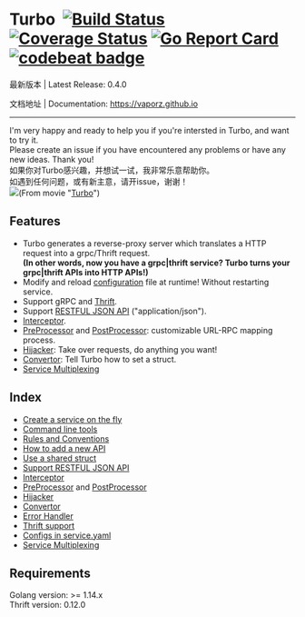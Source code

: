 # Turbo  [![Build Status](https://travis-ci.org/vaporz/turbo.svg?branch=master)](https://travis-ci.org/vaporz/turbo) [![Coverage Status](https://coveralls.io/repos/github/vaporz/turbo/badge.svg?branch=master)](https://coveralls.io/github/vaporz/turbo?branch=master) [![Go Report Card](https://goreportcard.com/badge/github.com/vaporz/turbo)](https://goreportcard.com/report/github.com/vaporz/turbo) [![codebeat badge](https://codebeat.co/badges/7a166e48-dae1-454c-b925-4fbcd3f1f461)](https://codebeat.co/projects/github-com-vaporz-turbo-master)

最新版本 | Latest Release: 0.4.0

文档地址 | Documentation: https://vaporz.github.io

-------------------------

I'm very happy and ready to help you if you're intersted in Turbo, and want to try it.<br>
Please create an issue if you have encountered any problems or have any new ideas. Thank you!<br>
如果你对Turbo感兴趣，并想试一试，我非常乐意帮助你。<br>
如遇到任何问题，或有新主意，请开issue，谢谢！<br>
![](https://github.com/vaporz/turbo/blob/image/Turbo.gif)(From movie "[Turbo](https://en.wikipedia.org/wiki/Turbo_(film))")

## Features
 * Turbo generates a reverse-proxy server which translates a HTTP request into a grpc/Thrift request.  
 **(In other words, now you have a grpc|thrift service? Turbo turns your grpc|thrift APIs into HTTP APIs!)**
 * Modify and reload [configuration](https://vaporz.github.io/master/en/config.html#config) file at runtime! Without restarting service.
 * Support gRPC and [Thrift](https://vaporz.github.io/master/en/thrift.html).
 * Support [RESTFUL JSON API](https://vaporz.github.io/master/en/json.html) ("application/json").
 * [Interceptor](https://vaporz.github.io/master/en/interceptor.html#interceptor).
 * [PreProcessor](https://vaporz.github.io/master/en/preprocessor.html#preprocessor) and [PostProcessor](https://vaporz.github.io/master/en/postprocessor.html#postprocessor): customizable URL-RPC mapping process.
 * [Hijacker](https://vaporz.github.io/master/en/hijacker.html#hijacker): Take over requests, do anything you want!
 * [Convertor](https://vaporz.github.io/master/en/convertor.html#convertor): Tell Turbo how to set a struct.
 * [Service Multiplexing](https://vaporz.github.io/master/en/multiplexing.html)
## Index
 * [Create a service on the fly](https://vaporz.github.io/master/en/create.html)
 * [Command line tools](https://vaporz.github.io/master/en/command.html)
 * [Rules and Conventions](https://vaporz.github.io/master/en/rules.html)
 * [How to add a new API](https://vaporz.github.io/master/en/add.html)
 * [Use a shared struct](https://vaporz.github.io/master/en/shared.html)
 * [Support RESTFUL JSON API](https://vaporz.github.io/master/en/json.html)
 * [Interceptor](https://vaporz.github.io/master/en/interceptor.html)
 * [PreProcessor](https://vaporz.github.io/master/en/preprocessor.html#preprocessor) and [PostProcessor](https://vaporz.github.io/master/en/postprocessor.html#postprocessor)
 * [Hijacker](https://vaporz.github.io/master/en/hijacker.html#hijacker)
 * [Convertor](https://vaporz.github.io/master/en/convertor.html#convertor)
 * [Error Handler](https://vaporz.github.io/master/en/errorhandler.html)
 * [Thrift support](https://vaporz.github.io/master/en/thrift.html)
 * [Configs in service.yaml](https://vaporz.github.io/master/en/config.html#config)
 * [Service Multiplexing](https://vaporz.github.io/master/en/multiplexing.html)
## Requirements
Golang version: >= 1.14.x  
Thrift version: 0.12.0  
